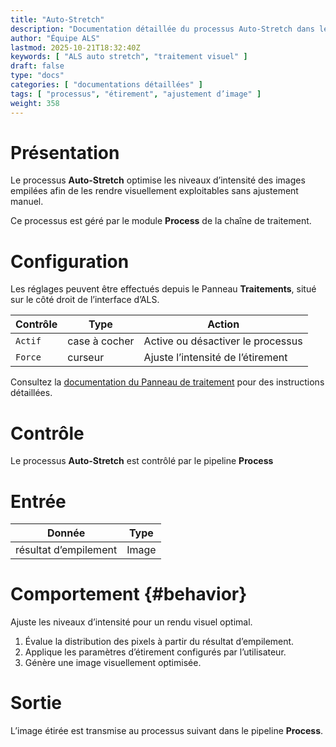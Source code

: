 ```yaml
---
title: "Auto-Stretch"
description: "Documentation détaillée du processus Auto-Stretch dans le module Process d’ALS"
author: "Équipe ALS"
lastmod: 2025-10-21T18:32:40Z
keywords: [ "ALS auto stretch", "traitement visuel" ]
draft: false
type: "docs"
categories: [ "documentations détaillées" ]
tags: [ "processus", "étirement", "ajustement d’image" ]
weight: 358
---
```


# Présentation

Le processus **Auto-Stretch** optimise les niveaux d’intensité des images empilées afin de les rendre
visuellement exploitables sans ajustement manuel.

Ce processus est géré par le module **Process** de la chaîne de traitement.

# Configuration

Les réglages peuvent être effectués depuis le Panneau **Traitements**, situé sur le côté droit de
l’interface d’ALS.

| Contrôle | Type           | Action                              |
|----------|----------------|-------------------------------------|
| `Actif`  | case à cocher  | Active ou désactiver le processus   |
| `Force`  | curseur        | Ajuste l’intensité de l’étirement   |

Consultez la [documentation du Panneau de traitement](../../../../userguide/ui/processing/#stretch-section)
pour des instructions détaillées.

# Contrôle

Le processus **Auto-Stretch** est contrôlé par le pipeline **Process**

# Entrée

| Donnée                | Type  |
|-----------------------|-------|
| résultat d’empilement | Image |

# Comportement {#behavior}

Ajuste les niveaux d’intensité pour un rendu visuel optimal.

1. Évalue la distribution des pixels à partir du résultat d’empilement.  
2. Applique les paramètres d’étirement configurés par l’utilisateur.  
3. Génère une image visuellement optimisée.

# Sortie

L’image étirée est transmise au processus suivant dans le pipeline **Process**.
